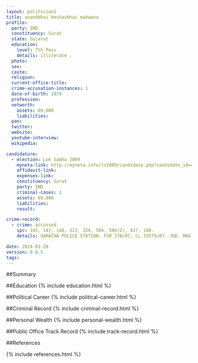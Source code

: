 ```yaml
---
layout: politician2
title: anandbhai keshavbhai makwana
profile: 
  party: IND
  constituency: Surat
  state: Gujarat
  education: 
    level: 7th Pass
    details: illiterate .
  photo: 
  sex: 
  caste: 
  religion: 
  current-office-title: 
  crime-accusation-instances: 1
  date-of-birth: 1979
  profession: 
  networth: 
    assets: 69,000
    liabilities: 
  pan: 
  twitter: 
  website: 
  youtube-interview: 
  wikipedia: 

candidature: 
  - election: Lok Sabha 2009
    myneta-link: http://myneta.info/ls2009/candidate.php?candidate_id=4526
    affidavit-link: 
    expenses-link: 
    constituency: Surat 
    party: IND
    criminal-cases: 1
    assets: 69,000
    liabilities: 
    result:  

crime-record: 
  - crime: accussed
    ipc: 143, 147, 148, 323, 324, 504, 506(2), 427, 188.
    details: VARACHA POLICE STATION. FIR 278/07, CL 33575/07. JUD. MAG., SURAT. CASE IS PENDING. 

date: 2014-01-28
version: 0.0.5
tags: 
---
```

##Summary


##Education
{% include education.html %}


##Political Career
{% include political-career.html %}


##Criminal Record
{% include criminal-record.html %}


##Personal Wealth
{% include personal-wealth.html %}


##Public Office Track Record
{% include track-record.html %}


##References


{% include references.html %}